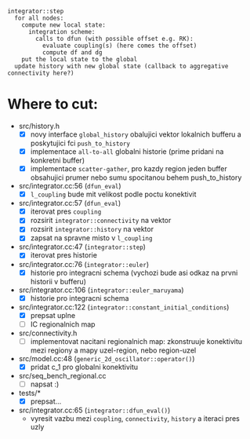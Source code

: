 ```
integrator::step
  for all nodes:
    compute new local state:
	  integration scheme:
	    calls to dfun (with possible offset e.g. RK):
		  evaluate coupling(s) (here comes the offset)
		  compute df and dg
	put the local state to the global
  update history with new global state (callback to aggregative connectivity here?)
```






# Where to cut:
* src/history.h
  * [x] novy interface `global_history` obalujici vektor lokalnich bufferu a poskytujici fci `push_to_history`
  * [x] implementace `all-to-all` globalni historie (prime pridani na konkretni buffer)
  * [x] implementace `scatter-gather`, pro kazdy region jeden buffer obsahujici prumer nebo sumu spocitanou behem push_to_history
* src/integrator.cc:56 (`dfun_eval`)
  * [x] `l_coupling` bude mit velikost podle poctu konektivit
* src/integrator.cc:57 (`dfun_eval`)
  * [x] iterovat pres `coupling`
  * [x] rozsirit `integrator::connectivity` na vektor
  * [x] rozsirit `integrator::history` na vektor
  * [x] zapsat na spravne misto v `l_coupling`
* src/integrator.cc:47 (`integrator::step`)
  * [x] iterovat pres historie
* src/integrator.cc:76 (`integrator::euler`)
  * [x] historie pro integracni schema (vychozi bude asi odkaz na prvni historii v bufferu)
* src/integrator.cc:106 (`integrator::euler_maruyama`)
  * [x] historie pro integracni schema 
* src/integrator.cc:122 (`integrator::constant_initial_conditions`)
  * [x] prepsat uplne
  * [ ] IC regionalnich map
* src/connectivity.h
  * [ ] implementovat nacitani regionalnich map: zkonstruuje konektivitu mezi regiony a mapy uzel-region, nebo region-uzel
* src/model.cc:48 (`generic_2d_oscillator::operator()`)
  * [x] pridat c_1 pro globalni konektivitu
* src/seq_bench_regional.cc
  * [ ] napsat :)
* tests/*
  * [x] prepsat...
* src/integrator.cc:65 (`integrator::dfun_eval()`)
  * vyresit vazbu mezi `coupling`, `connectivity`, `history` a iteraci pres uzly
